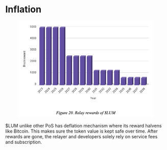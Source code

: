 # Inflation

<figure><img src="../.gitbook/assets/image (9).png" alt=""><figcaption></figcaption></figure>

$LUM unlike other PoS has deflation mechanism where its reward halvens like Bitcoin. This makes sure the token value is kept safe over time. After rewards are gone, the relayer and developers solely rely on service fees and subscription.&#x20;
